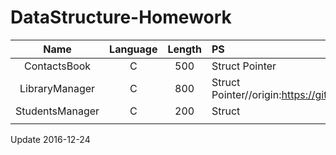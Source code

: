 # DataStructure-Homework

|      Name       | Language | Length | PS                                       |
| :-------------: | :------: | :----: | :--------------------------------------- |
|  ContactsBook   |    C     |  500   | Struct  Pointer                          |
| LibraryManager  |    C     |  800   | Struct  Pointer//origin:https://github.com/jinsedeyuzhou/libraryManager |
| StudentsManager |    C     |  200   | Struct                                   |
|                 |          |        |                                          |



Update 2016-12-24

